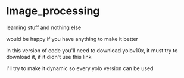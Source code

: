 # Image_processing
learning stuff and nothing else


would be happy if you have anything to make it better


in this version of code you'll need to download yolov10x, it must try to download it, if it didn't use this link

I'll try to make it dynamic so every yolo version can be used